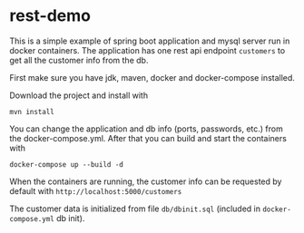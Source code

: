 # rest-demo

This is a simple example of spring boot application and mysql server run in docker containers. The application has one rest api endpoint `customers` to get all the customer info from the db.

First make sure you have jdk, maven, docker and docker-compose installed.

Download the project and install with

```
mvn install
```

You can change the application and db info (ports, passwords, etc.) from the docker-compose.yml. After that you can build and start the containers with

```
docker-compose up --build -d
```

When the containers are running, the customer info can be requested by default with `http://localhost:5000/customers`

The customer data is initialized from file `db/dbinit.sql` (included in `docker-compose.yml` db init).
